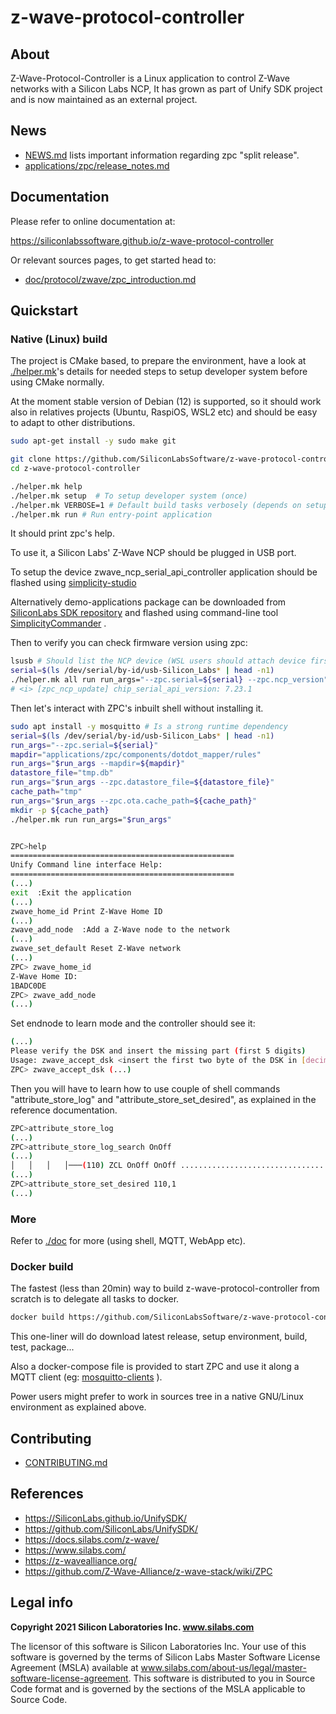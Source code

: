 # z-wave-protocol-controller

## About

Z-Wave-Protocol-Controller is a Linux application to control Z-Wave
networks with a Silicon Labs NCP, It has grown as part of Unify SDK
project and is now maintained as an external project.

## News

- [NEWS.md](NEWS.md) lists important information regarding zpc "split release".
- [applications/zpc/release_notes.md](applications/zpc/release_notes.md)

## Documentation

Please refer to online documentation at:

https://siliconlabssoftware.github.io/z-wave-protocol-controller

Or relevant sources pages, to get started head to:

- [doc/protocol/zwave/zpc_introduction.md](doc/protocol/zwave/zpc_introduction.md)

## Quickstart

### Native (Linux) build

The project is CMake based, to prepare the environment,
have a look at [./helper.mk](helper.mk)'s  details
for needed steps to setup developer system before using CMake normally.

At the moment stable version of Debian (12) is supported,
so it should work also in relatives projects (Ubuntu, RaspiOS, WSL2 etc)
and should be easy to adapt to other distributions.

```sh
sudo apt-get install -y sudo make git

git clone https://github.com/SiliconLabsSoftware/z-wave-protocol-controller
cd z-wave-protocol-controller

./helper.mk help
./helper.mk setup  # To setup developer system (once)
./helper.mk VERBOSE=1 # Default build tasks verbosely (depends on setup)"
./helper.mk run # Run entry-point application
```

It should print zpc's help.

To use it, a Silicon Labs' Z-Wave NCP should be plugged in USB port.

To setup the device zwave_ncp_serial_api_controller application should be flashed using
[simplicity-studio](https://www.silabs.com/developer-tools/simplicity-studio)

Alternatively demo-applications package can be downloaded from
[SiliconLabs SDK repository](https://github.com/SiliconLabs/simplicity_sdk/releases)
and flashed using command-line tool
[SimplicityCommander](https://www.silabs.com/documents/public/software/SimplicityCommander-Linux.zip)
.

Then to verify you can check firmware version using zpc:

```sh
lsusb # Should list the NCP device (WSL users should attach device first)
serial=$(ls /dev/serial/by-id/usb-Silicon_Labs* | head -n1)
./helper.mk all run run_args="--zpc.serial=${serial} --zpc.ncp_version"
# <i> [zpc_ncp_update] chip_serial_api_version: 7.23.1
```

Then let's interact with ZPC's inbuilt shell without installing it.

```sh
sudo apt install -y mosquitto # Is a strong runtime dependency
serial=$(ls /dev/serial/by-id/usb-Silicon_Labs* | head -n1)
run_args="--zpc.serial=${serial}"
mapdir="applications/zpc/components/dotdot_mapper/rules"
run_args="$run_args --mapdir=${mapdir}"
datastore_file="tmp.db"
run_args="$run_args --zpc.datastore_file=${datastore_file}"
cache_path="tmp"
run_args="$run_args --zpc.ota.cache_path=${cache_path}"
mkdir -p ${cache_path}
./helper.mk run run_args="$run_args"


ZPC>help
==================================================
Unify Command line interface Help:
==================================================
(...)
exit  :Exit the application
(...)
zwave_home_id Print Z-Wave Home ID
(...)
zwave_add_node  :Add a Z-Wave node to the network
(...)
zwave_set_default Reset Z-Wave network
(...)
ZPC> zwave_home_id
Z-Wave Home ID:
1BADC0DE
ZPC> zwave_add_node
(...)
```

Set endnode to learn mode and the controller should see it:

```sh
(...)
Please verify the DSK and insert the missing part (first 5 digits)
Usage: zwave_accept_dsk <insert the first two byte of the DSK in [decimal]>
ZPC> zwave_accept_dsk (...)
```

Then you will have to learn how to use couple of shell commands
"attribute_store_log" and "attribute_store_set_desired",
as explained in the reference documentation.

```sh
ZPC>attribute_store_log
(...)
ZPC>attribute_store_log_search OnOff
(...)
│   │   │   │───(110) ZCL OnOff OnOff .....................................      0
(...)
ZPC>attribute_store_set_desired 110,1
(...)
```

### More

Refer to [./doc](doc) for more (using shell, MQTT, WebApp etc).


### Docker build

The fastest (less than 20min) way to build z-wave-protocol-controller from scratch
is to delegate all tasks to docker.

```sh
docker build https://github.com/SiliconLabsSoftware/z-wave-protocol-controller.git#ver_1.7.0
```

This one-liner will do download latest release, setup environment, build, test, package...

Also a docker-compose file is provided to start ZPC and use it along a MQTT client
(eg:
[mosquitto-clients](https://github.com/eclipse-mosquitto/mosquitto/)
).

Power users might prefer to work in sources tree in a native GNU/Linux
environment as explained above.

## Contributing

- [CONTRIBUTING.md](CONTRIBUTING.md)

## References

- https://SiliconLabs.github.io/UnifySDK/
- https://github.com/SiliconLabs/UnifySDK/
- https://docs.silabs.com/z-wave/
- https://www.silabs.com/
- https://z-wavealliance.org/
- https://github.com/Z-Wave-Alliance/z-wave-stack/wiki/ZPC

## Legal info

**Copyright 2021 Silicon Laboratories Inc. www.silabs.com**

The licensor of this software is Silicon Laboratories Inc. Your use of this software is governed by the terms of Silicon Labs Master Software License Agreement (MSLA) available at www.silabs.com/about-us/legal/master-software-license-agreement. This software is distributed to you in Source Code format and is governed by the sections of the MSLA applicable to Source Code.
